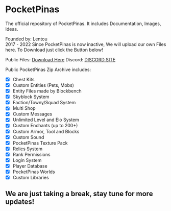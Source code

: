 # PocketPinas
The official repository of PocketPinas. It includes Documentation, Images, Ideas.

Founded by: Lentou <br>
2017 - 2022
Since PocketPinas is now inactive, We will upload our own Files here.
To Download just click the Button below!

Public Files: [Download Here](https://www.youtube.com/watch?v=dQw4w9WgXcQ)
Discord: [DISCORD SITE](https://discord.gg/Y7zvgFj)

Public PocketPinas Zip Archive includes:
- [x] Chest Kits
- [x] Custom Entities (Pets, Mobs)
- [x] Entity Files made by Blockbench
- [x] Skyblock System
- [x] Faction/Towny/Squad System
- [x] Multi Shop
- [x] Custom Messages
- [x] Unlimited Level and Elo System
- [x] Custom Enchants (up to 200+)
- [x] Custom Armor, Tool and Blocks
- [x] Custom Sound
- [x] PocketPinas Texture Pack   
- [x] Relics System
- [x] Rank Permissions
- [x] Login System
- [x] Player Database
- [x] PocketPinas Worlds
- [x] Custom Libraries 

## We are just taking a break, stay tune for more updates!
